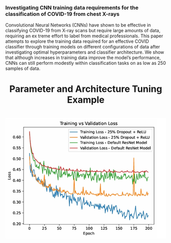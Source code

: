 ### Investigating CNN training data requirements for the classification of COVID-19 from chest X-rays

Convolutional Neural Networks (CNNs) have shown to be effective in classifying
 COVID-19 from X-ray scans but require large amounts of data, requiring an ex
treme effort to label from medical professionals. This paper attempts to explore
 the training data required for an effective COVID classifier through training models
 on different configurations of data after investigating optimal hyperparameters and
 classifier architecture. We show that although increases in training data improve the
 model’s performance, CNNs can still perform modestly within classification tasks on
 as low as 250 samples of data.

 <div align="center">
   <h1>Parameter and Architecture Tuning Example<h1>
  <img src="images/model_architecture_differences.jpeg" alt="Model loss diagram">
</div>
